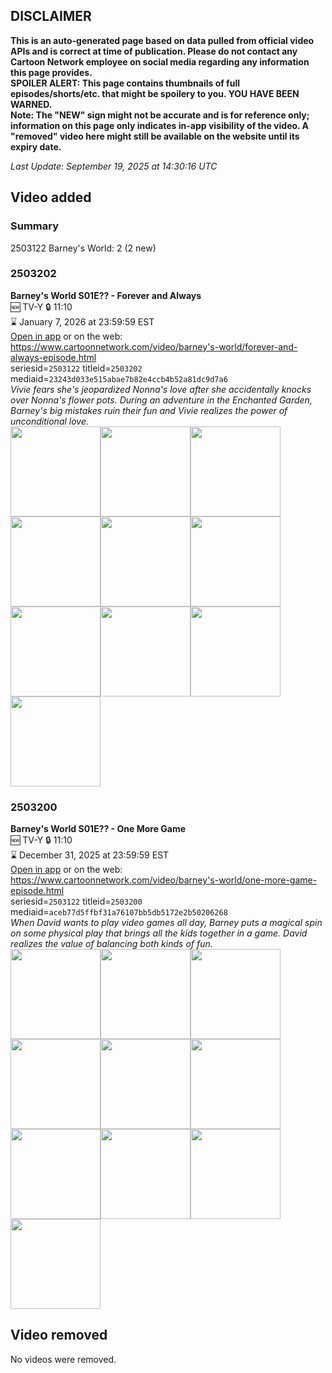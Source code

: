## DISCLAIMER
**This is an auto-generated page based on data pulled from official video APIs and is correct at time of publication. Please do not contact any Cartoon Network employee on social media regarding any information this page provides.**  
**SPOILER ALERT: This page contains thumbnails of full episodes/shorts/etc. that might be spoilery to you. YOU HAVE BEEN WARNED.**  
**Note: The "NEW" sign might not be accurate and is for reference only; information on this page only indicates in-app visibility of the video. A "removed" video here might still be available on the website until its expiry date.**  

_Last Update: September 19, 2025 at 14:30:16 UTC_
## Video added
### Summary
2503122 Barney's World: 2 (2 new)  
### 2503202
**Barney's World S01E?? - Forever and Always**  
🆕 TV-Y 🔒 11:10  
⌛ January 7, 2026 at 23:59:59 EST  
[Open in app](https://cnvideo.sercomkc.org/redirector.html?type=cnapp&seriesid=1000000000093702&titleid=2503202&mediaid=23243d033e515abae7b82e4ccb4b52a81dc9d7a6) or on the web: https://www.cartoonnetwork.com/video/barney's-world/forever-and-always-episode.html  
seriesid=`2503122` titleid=`2503202` mediaid=`23243d033e515abae7b82e4ccb4b52a81dc9d7a6`  
_Vivie fears she's jeopardized Nonna's love after she accidentally knocks over Nonna's flower pots. During an adventure in the Enchanted Garden, Barney's big mistakes ruin their fun and Vivie realizes the power of unconditional love._  
<a href="https://s3.amazonaws.com/cartoonorchestrator/2503202_001_1280x720.jpg"><img src="https://s3.amazonaws.com/cartoonorchestrator/2503202_001_640x360.jpg" height="144px" /></a><a href="https://s3.amazonaws.com/cartoonorchestrator/2503202_002_1280x720.jpg"><img src="https://s3.amazonaws.com/cartoonorchestrator/2503202_002_640x360.jpg" height="144px" /></a><a href="https://s3.amazonaws.com/cartoonorchestrator/2503202_003_1280x720.jpg"><img src="https://s3.amazonaws.com/cartoonorchestrator/2503202_003_640x360.jpg" height="144px" /></a><a href="https://s3.amazonaws.com/cartoonorchestrator/2503202_004_1280x720.jpg"><img src="https://s3.amazonaws.com/cartoonorchestrator/2503202_004_640x360.jpg" height="144px" /></a><a href="https://s3.amazonaws.com/cartoonorchestrator/2503202_005_1280x720.jpg"><img src="https://s3.amazonaws.com/cartoonorchestrator/2503202_005_640x360.jpg" height="144px" /></a><a href="https://s3.amazonaws.com/cartoonorchestrator/2503202_006_1280x720.jpg"><img src="https://s3.amazonaws.com/cartoonorchestrator/2503202_006_640x360.jpg" height="144px" /></a><a href="https://s3.amazonaws.com/cartoonorchestrator/2503202_007_1280x720.jpg"><img src="https://s3.amazonaws.com/cartoonorchestrator/2503202_007_640x360.jpg" height="144px" /></a><a href="https://s3.amazonaws.com/cartoonorchestrator/2503202_008_1280x720.jpg"><img src="https://s3.amazonaws.com/cartoonorchestrator/2503202_008_640x360.jpg" height="144px" /></a><a href="https://s3.amazonaws.com/cartoonorchestrator/2503202_009_1280x720.jpg"><img src="https://s3.amazonaws.com/cartoonorchestrator/2503202_009_640x360.jpg" height="144px" /></a><a href="https://s3.amazonaws.com/cartoonorchestrator/2503202_010_1280x720.jpg"><img src="https://s3.amazonaws.com/cartoonorchestrator/2503202_010_640x360.jpg" height="144px" /></a>
### 2503200
**Barney's World S01E?? - One More Game**  
🆕 TV-Y 🔒 11:10  
⌛ December 31, 2025 at 23:59:59 EST  
[Open in app](https://cnvideo.sercomkc.org/redirector.html?type=cnapp&seriesid=1000000000093702&titleid=2503200&mediaid=aceb77d5ffbf31a76107bb5db5172e2b50206268) or on the web: https://www.cartoonnetwork.com/video/barney's-world/one-more-game-episode.html  
seriesid=`2503122` titleid=`2503200` mediaid=`aceb77d5ffbf31a76107bb5db5172e2b50206268`  
_When David wants to play video games all day, Barney puts a magical spin on some physical play that brings all the kids together in a game. David realizes the value of balancing both kinds of fun._  
<a href="https://s3.amazonaws.com/cartoonorchestrator/2503200_001_1280x720.jpg"><img src="https://s3.amazonaws.com/cartoonorchestrator/2503200_001_640x360.jpg" height="144px" /></a><a href="https://s3.amazonaws.com/cartoonorchestrator/2503200_002_1280x720.jpg"><img src="https://s3.amazonaws.com/cartoonorchestrator/2503200_002_640x360.jpg" height="144px" /></a><a href="https://s3.amazonaws.com/cartoonorchestrator/2503200_003_1280x720.jpg"><img src="https://s3.amazonaws.com/cartoonorchestrator/2503200_003_640x360.jpg" height="144px" /></a><a href="https://s3.amazonaws.com/cartoonorchestrator/2503200_004_1280x720.jpg"><img src="https://s3.amazonaws.com/cartoonorchestrator/2503200_004_640x360.jpg" height="144px" /></a><a href="https://s3.amazonaws.com/cartoonorchestrator/2503200_005_1280x720.jpg"><img src="https://s3.amazonaws.com/cartoonorchestrator/2503200_005_640x360.jpg" height="144px" /></a><a href="https://s3.amazonaws.com/cartoonorchestrator/2503200_006_1280x720.jpg"><img src="https://s3.amazonaws.com/cartoonorchestrator/2503200_006_640x360.jpg" height="144px" /></a><a href="https://s3.amazonaws.com/cartoonorchestrator/2503200_007_1280x720.jpg"><img src="https://s3.amazonaws.com/cartoonorchestrator/2503200_007_640x360.jpg" height="144px" /></a><a href="https://s3.amazonaws.com/cartoonorchestrator/2503200_008_1280x720.jpg"><img src="https://s3.amazonaws.com/cartoonorchestrator/2503200_008_640x360.jpg" height="144px" /></a><a href="https://s3.amazonaws.com/cartoonorchestrator/2503200_009_1280x720.jpg"><img src="https://s3.amazonaws.com/cartoonorchestrator/2503200_009_640x360.jpg" height="144px" /></a><a href="https://s3.amazonaws.com/cartoonorchestrator/2503200_010_1280x720.jpg"><img src="https://s3.amazonaws.com/cartoonorchestrator/2503200_010_640x360.jpg" height="144px" /></a>
## Video removed
No videos were removed.  
